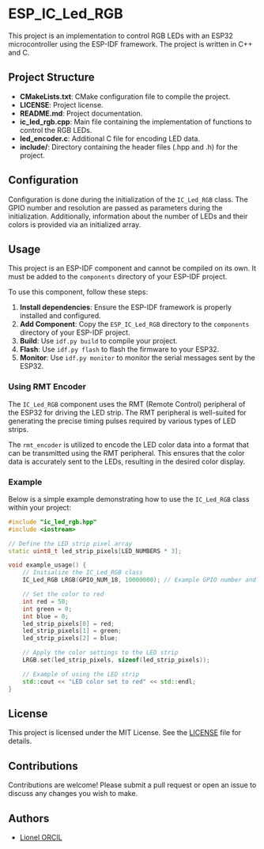 # ESP_IC_Led_RGB

This project is an implementation to control RGB LEDs with an ESP32 microcontroller using the ESP-IDF framework. The project is written in C++ and C.

## Project Structure

- **CMakeLists.txt**: CMake configuration file to compile the project.
- **LICENSE**: Project license.
- **README.md**: Project documentation.
- **ic_led_rgb.cpp**: Main file containing the implementation of functions to control the RGB LEDs.
- **led_encoder.c**: Additional C file for encoding LED data.
- **include/**: Directory containing the header files (.hpp and .h) for the project.


## Configuration

Configuration is done during the initialization of the `IC_Led_RGB` class. The GPIO number and resolution are passed as parameters during the initialization. Additionally, information about the number of LEDs and their colors is provided via an initialized array.

## Usage

This project is an ESP-IDF component and cannot be compiled on its own. It must be added to the `components` directory of your ESP-IDF project.

To use this component, follow these steps:

1. **Install dependencies**: Ensure the ESP-IDF framework is properly installed and configured.
2. **Add Component**: Copy the `ESP_IC_Led_RGB` directory to the `components` directory of your ESP-IDF project.
3. **Build**: Use `idf.py build` to compile your project.
4. **Flash**: Use `idf.py flash` to flash the firmware to your ESP32.
5. **Monitor**: Use `idf.py monitor` to monitor the serial messages sent by the ESP32.

### Using RMT Encoder

The `IC_Led_RGB` component uses the RMT (Remote Control) peripheral of the ESP32 for driving the LED strip. The RMT peripheral is well-suited for generating the precise timing pulses required by various types of LED strips.

The `rmt_encoder` is utilized to encode the LED color data into a format that can be transmitted using the RMT peripheral. This ensures that the color data is accurately sent to the LEDs, resulting in the desired color display.

### Example

Below is a simple example demonstrating how to use the `IC_Led_RGB` class within your project:

```cpp
#include "ic_led_rgb.hpp"
#include <iostream>

// Define the LED strip pixel array
static uint8_t led_strip_pixels[LED_NUMBERS * 3];

void example_usage() {
    // Initialize the IC_Led_RGB class
    IC_Led_RGB LRGB(GPIO_NUM_18, 10000000); // Example GPIO number and resolution

    // Set the color to red
    int red = 50;
    int green = 0;
    int blue = 0;
    led_strip_pixels[0] = red;
    led_strip_pixels[1] = green;
    led_strip_pixels[2] = blue;

    // Apply the color settings to the LED strip
    LRGB.set(led_strip_pixels, sizeof(led_strip_pixels));

    // Example of using the LED strip
    std::cout << "LED color set to red" << std::endl;
}
```

## License

This project is licensed under the MIT License. See the [LICENSE](LICENSE) file for details.

## Contributions

Contributions are welcome! Please submit a pull request or open an issue to discuss any changes you wish to make.

## Authors

- [Lionel ORCIL](https://github.com/ioio2995)
